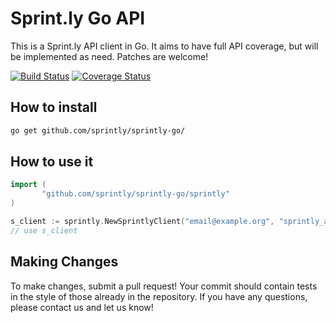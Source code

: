 # Sprint.ly Go API

This is a Sprint.ly API client in Go. It aims to have full API
coverage, but will be implemented as need. Patches are welcome!

[![Build Status](https://drone.io/github.com/sprintly/UserVoice-Import/status.png)](https://drone.io/github.com/sprintly/UserVoice-Import/latest)
[![Coverage Status](https://coveralls.io/repos/sprintly/sprintly-go/badge.png?branch=master)](https://coveralls.io/r/sprintly/sprintly-go?branch=master)

## How to install

```bash
go get github.com/sprintly/sprintly-go/
```

## How to use it

```go
import (
       "github.com/sprintly/sprintly-go/sprintly"
)

s_client := sprintly.NewSprintlyClient("email@example.org", "sprintly_api_key", 123)
// use s_client
```

## Making Changes

To make changes, submit a pull request! Your commit should contain
tests in the style of those already in the repository. If you have any
questions, please contact us and let us know!

